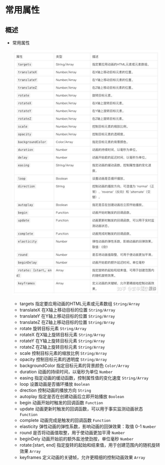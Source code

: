 # 常用属性

## 概述

+ 常用属性

  ![alt text](images/常用属性.jpg)

  + targets 指定要应用动画的HTML元素或元素数组 `String/Array`
  + translateX 在X轴上移动目标的位置 `String/Array`
  + translateY 在Y轴上移动目标的位置 `String/Array`
  + translateZ 在Z轴上移动目标的位置 `String/Array`
  + rotate 旋转目标元素 `String/Array`
  + rotateX 在X轴上旋转目标元素 `String/Array`
  + rotateY 在Y轴上旋转目标元素 `String/Array`
  + rotateZ 在Z轴上旋转目标元素 `String/Array`
  + scale 控制目标元素的缩放比例 `String/Array`
  + opacity 控制目标元素的透明度 `String/Array`
  + backgroundColor 指定目标元素的背景颜色 `Color/Array`
  + duration 动画的持续时间，以毫秒为单位 `Number`
  + easing 指定动画的缓动函数，控制属性值的变化速度 `String/Array`
  + loop 设置动画是否循环播放 `Boolean`
  + drection 控制动画的播放方向 `String`
  + autoplay 指定是否在创建动画后立即开始播放 `Boolean`
  + begin 动画开始时触发的回调函数 `Function`
  + update 动画更新时触发的回调函数，可以用于事实监测动画状态 `Function`
  + complete 动画完成是触发的回调函数 `Function`
  + elasticity 弹性动画的弹性系数，影响动画的回弹效果：取值 0-1 `Number`
  + round 是否将动画值取整，用于使动画更加平滑 `Number`
  + beginDely 动画开始前的额外盐池使劲按，单位毫秒 `Number`
  + rotate:[start, end] 指定旋转的起始和结束值，用于创建范围内的随机旋转效果 `Array`
  + keyframes 定义动画的关键帧，允许更精细的控制动画效果 `Array`
